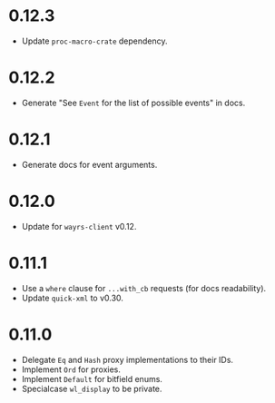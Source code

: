 # 0.12.3

- Update `proc-macro-crate` dependency.

# 0.12.2

- Generate "See `Event` for the list of possible events" in docs.

# 0.12.1

- Generate docs for event arguments.

# 0.12.0

- Update for `wayrs-client` v0.12.

# 0.11.1

- Use a `where` clause for `...with_cb` requests (for docs readability).
- Update `quick-xml` to v0.30.

# 0.11.0

- Delegate `Eq` and `Hash` proxy implementations to their IDs.
- Implement `Ord` for proxies.
- Implement `Default` for bitfield enums.
- Specialcase `wl_display` to be private.
